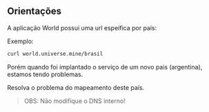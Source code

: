 ## Orientações

A aplicação World possui uma url espeífica por país:

Exemplo:

```bash
curl world.universe.mine/brasil
```

Porém quando foi implantado o serviço de um novo pais (argentina), estamos tendo problemas.

Resolva o problema do mapeamento deste país.

> OBS: Não modifique o DNS interno!
